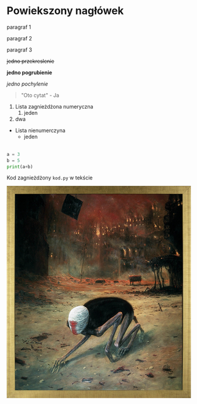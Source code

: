 
# Powiekszony nagłówek

paragraf 1

paragraf 2

paragraf 3

<strike>jedno przekreslenie</strike>

**jedno pogrubienie**

*jedno pochylenie*

> "Oto cytat" - Ja

1. Lista zagnieżdżona numeryczna
   1. jeden
2. dwa

- Lista nienumerczyna
  - jeden

```python

a = 3
b = 5
print(a+b)


```

Kod zagnieżdżony `kod.py` w tekście

![](./beksinski.jpg)
